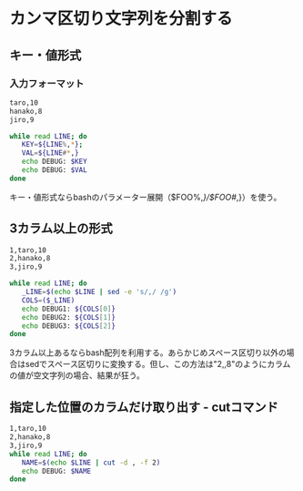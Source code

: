 ﻿# カンマ区切り文字列を分割する

## キー・値形式
### 入力フォーマット

```bash
taro,10
hanako,8
jiro,9
```

```bash
while read LINE; do
   KEY=${LINE%,*};
   VAL=${LINE#*,}
   echo DEBUG: $KEY
   echo DEBUG: $VAL 
done
```

キー・値形式ならbashのパラメーター展開（$FOO%,*}/$FOO#*,}）を使う。

## 3カラム以上の形式

```bash
1,taro,10
2,hanako,8
3,jiro,9
```

```bash
while read LINE; do
   _LINE=$(echo $LINE | sed -e 's/,/ /g')
   COLS=($_LINE)
   echo DEBUG1: ${COLS[0]}
   echo DEBUG2: ${COLS[1]}
   echo DEBUG3: ${COLS[2]}
done
```

3カラム以上あるならbash配列を利用する。あらかじめスペース区切り以外の場合はsedでスペース区切りに変換する。但し、この方法は"2,,8"のようにカラムの値が空文字列の場合、結果が狂う。

## 指定した位置のカラムだけ取り出す - cutコマンド

```bash
1,taro,10
2,hanako,8
3,jiro,9
while read LINE; do
   NAME=$(echo $LINE | cut -d , -f 2)
   echo DEBUG: $NAME
done
```
